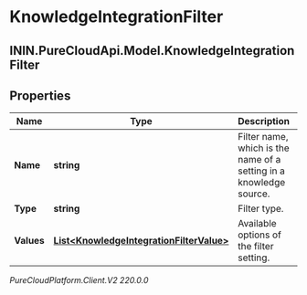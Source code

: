 # KnowledgeIntegrationFilter

## ININ.PureCloudApi.Model.KnowledgeIntegrationFilter

## Properties

|Name | Type | Description | Notes|
|------------ | ------------- | ------------- | -------------|
| **Name** | **string** | Filter name, which is the name of a setting in a knowledge source. | [optional] |
| **Type** | **string** | Filter type. | [optional] |
| **Values** | [**List&lt;KnowledgeIntegrationFilterValue&gt;**](KnowledgeIntegrationFilterValue) | Available options of the filter setting. | [optional] |



_PureCloudPlatform.Client.V2 220.0.0_
